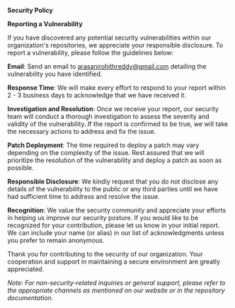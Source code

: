 **Security Policy**

**Reporting a Vulnerability**

If you have discovered any potential security vulnerabilities within our organization's repositories, we appreciate your responsible disclosure. To report a vulnerability, please follow the guidelines below:

**Email**: Send an email to arasanirohithreddy@gmail.com detailing the vulnerability you have identified.

**Response Time**: We will make every effort to respond to your report within 2 - 3 business days to acknowledge that we have received it.

**Investigation and Resolution**: Once we receive your report, our security team will conduct a thorough investigation to assess the severity and validity of the vulnerability. If the report is confirmed to be true, we will take the necessary actions to address and fix the issue.

**Patch Deployment**: The time required to deploy a patch may vary depending on the complexity of the issue. Rest assured that we will prioritize the resolution of the vulnerability and deploy a patch as soon as possible.

**Responsible Disclosure**: We kindly request that you do not disclose any details of the vulnerability to the public or any third parties until we have had sufficient time to address and resolve the issue.

**Recognition**: We value the security community and appreciate your efforts in helping us improve our security posture. If you would like to be recognized for your contribution, please let us know in your initial report. We can include your name (or alias) in our list of acknowledgments unless you prefer to remain anonymous.

Thank you for contributing to the security of our organization. Your cooperation and support in maintaining a secure environment are greatly appreciated.

*Note: For non-security-related inquiries or general support, please refer to the appropriate channels as mentioned on our website or in the repository documentation.*
